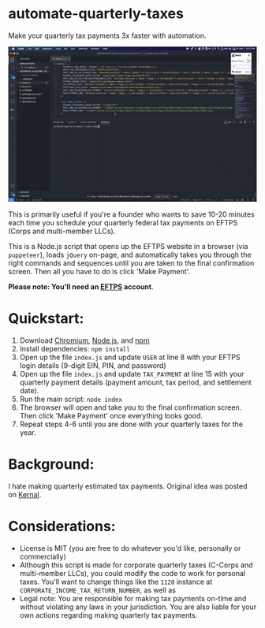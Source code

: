 # automate-quarterly-taxes

Make your quarterly tax payments 3x faster with automation.

![demo](demo.gif)


This is primarily useful if you're a founder who wants to save 10-20 minutes each time you schedule your quarterly federal tax payments on EFTPS (Corps and multi-member LLCs).

This is a Node.js script that opens up the EFTPS website in a browser (via `puppeteer`), loads `jQuery` on-page, and automatically takes you through the right commands and sequences until you are taken to the final confirmation screen. Then all you have to do is click 'Make Payment'.

**Please note: You'll need an [EFTPS](https://eftps.gov) account**.


# Quickstart:

1. Download [Chromium](https://www.chromium.org/getting-involved/download-chromium/), [Node.js](https://nodejs.org/en/), and [npm](npmjs.com)
2. Install dependencies: `npm install`
3. Open up the file `index.js` and update `USER` at line 8 with your EFTPS login details (9-digit EIN, PIN, and password)
4. Open up the file `index.js` and update `TAX_PAYMENT` at line 15 with your quarterly payment details (payment amount, tax period, and settlement date).
5. Run the main script: `node index`
6. The browser will open and take you to the final confirmation screen. Then click 'Make Payment' once everything looks good.
7. Repeat steps 4-6 until you are done with your quarterly taxes for the year.


# Background:

I hate making quarterly estimated tax payments. Original idea was posted on [Kernal](https://kern.al/idea/automate-corporate-quarterly-tax-payments-for-your-startup).


# Considerations:

- License is MIT (you are free to do whatever you'd like, personally or commercially)
- Although this script is made for corporate quarterly taxes (C-Corps and multi-member LLCs), you could modify the code to work for personal taxes. You'll want to change things like the `1120` instance at `CORPORATE_INCOME_TAX_RETURN_NUMBER`, as well as
- Legal note: You are responsible for making tax payments on-time and without violating any laws in your jurisdiction. You are also liable for your own actions regarding making quarterly tax payments.